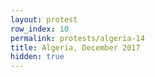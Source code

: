 ```yaml
---
layout: protest
row_index: 10
permalink: protests/algeria-14
title: Algeria, December 2017
hidden: true
---
```

